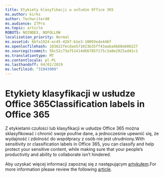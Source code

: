 ```yaml
---
title: Etykiety klasyfikacji w usłudze Office 365
ms.author: kirks
author: Techwriter40
ms.audience: ITPro
ms.topic: article
ROBOTS: NOINDEX, NOFOLLOW
localization_priority: Normal
ms.assetid: 6bfa1924-ec45-42b7-b1e3-10093e4e446f
ms.openlocfilehash: 103622fecdae571023b35ff43aaba4b68eb06227
ms.sourcegitcommit: 56c52c73e752414d66785f175c3a0e2925ad41c1
ms.translationtype: MT
ms.contentlocale: pl-PL
ms.lasthandoff: 04/02/2019
ms.locfileid: "31043909"
---
```

# <a name="classification-labels-in-office-365"></a><span data-ttu-id="c87dc-102">Etykiety klasyfikacji w usłudze Office 365</span><span class="sxs-lookup"><span data-stu-id="c87dc-102">Classification labels in Office 365</span></span>

<span data-ttu-id="c87dc-103">Z etykietami czułości lub klasyfikacji w usłudze Office 365 można sklasyfikować i chronić swoje poufne dane, a jednocześnie upewnić się, że wydajność i zdolność do współpracy z osób nie jest utrudniony.</span><span class="sxs-lookup"><span data-stu-id="c87dc-103">With sensitivity or classification labels in Office 365, you can classify and help protect your sensitive content, while making sure that your people’s productivity and ability to collaborate isn’t hindered.</span></span>

<span data-ttu-id="c87dc-104">Aby uzyskać więcej informacji zapoznaj się z następującym [artykułem](https://docs.microsoft.com/en-us/office365/securitycompliance/sensitivity-labels).</span><span class="sxs-lookup"><span data-stu-id="c87dc-104">For more information please review the following [article](https://docs.microsoft.com/en-us/office365/securitycompliance/sensitivity-labels).</span></span>
